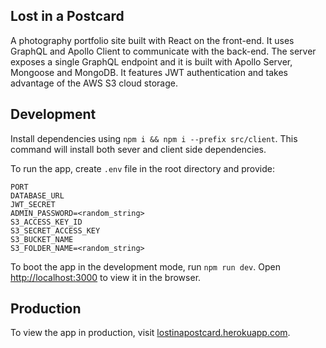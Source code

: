 ## Lost in a Postcard

A photography portfolio site built with React on the front-end. It uses GraphQL and Apollo Client to communicate with the back-end. The server exposes a single GraphQL endpoint and it is built with Apollo Server, Mongoose and MongoDB. It features JWT authentication and takes advantage of the AWS S3 cloud storage.

## Development

Install dependencies using `npm i && npm i --prefix src/client`. This command will install both sever and client side dependencies.

To run the app, create `.env` file in the root directory and provide:

```
PORT
DATABASE_URL
JWT_SECRET
ADMIN_PASSWORD=<random_string>
S3_ACCESS_KEY_ID
S3_SECRET_ACCESS_KEY
S3_BUCKET_NAME
S3_FOLDER_NAME=<random_string>
```

To boot the app in the development mode, run `npm run dev`.
Open [http://localhost:3000](http://localhost:3000) to view it in the browser.

## Production

To view the app in production, visit [lostinapostcard.herokuapp.com](https://lostinapostcard.herokuapp.com/).
